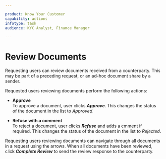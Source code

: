 ```yaml
---

product: Know Your Customer
capability: actions
infotype: task
audience: KYC Analyst, Finance Manager

---
```


# Review Documents

Requesting users can review documents received from a counterparty. This may be part of a preceding request, or an ad-hoc document share by a sender.

Requested users reviewing documents perform the following actions:

* **Approve**  
To approve a document, user clicks _**Approve**_. This changes the status of the document in the list to _Approved_.

* **Refuse with a comment**  
To reject a document, user clicks _**Refuse**_ and adds a cmment if required. This changes the status of the document in the list to _Rejected_.

Requesting users reviewing documents can navigate through all documents in a request using the arrows. When all documents have been reviewed, click _**Complete Review**_ to send the review response to the counterparty.